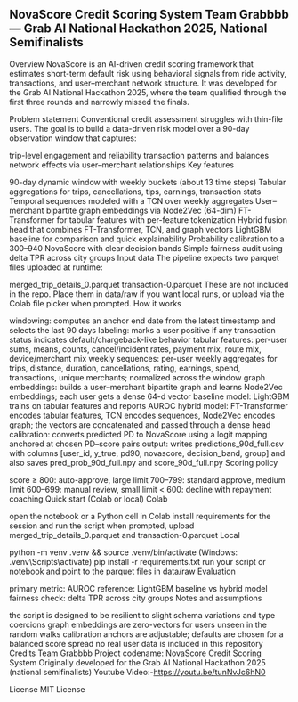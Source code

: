 NovaScore Credit Scoring System Team Grabbbb — Grab AI National Hackathon 2025, National Semifinalists
------------------------------------------------------------------------------------------------------

Overview NovaScore is an AI-driven credit scoring framework that estimates short-term default risk using behavioral signals from ride activity, transactions, and user–merchant network structure. It was developed for the Grab AI National Hackathon 2025, where the team qualified through the first three rounds and narrowly missed the finals.

Problem statement Conventional credit assessment struggles with thin-file users. The goal is to build a data-driven risk model over a 90-day observation window that captures:

trip-level engagement and reliability
transaction patterns and balances
network effects via user–merchant relationships
Key features

90-day dynamic window with weekly buckets (about 13 time steps)
Tabular aggregations for trips, cancellations, tips, earnings, transaction stats
Temporal sequences modeled with a TCN over weekly aggregates
User–merchant bipartite graph embeddings via Node2Vec (64-dim)
FT-Transformer for tabular features with per-feature tokenization
Hybrid fusion head that combines FT-Transformer, TCN, and graph vectors
LightGBM baseline for comparison and quick explainability
Probability calibration to a 300–940 NovaScore with clear decision bands
Simple fairness audit using delta TPR across city groups
Input data The pipeline expects two parquet files uploaded at runtime:

merged_trip_details_0.parquet
transaction-0.parquet These are not included in the repo. Place them in data/raw if you want local runs, or upload via the Colab file picker when prompted.
How it works

windowing: computes an anchor end date from the latest timestamp and selects the last 90 days
labeling: marks a user positive if any transaction status indicates default/chargeback-like behavior
tabular features: per-user sums, means, counts, cancel/incident rates, payment mix, route mix, device/merchant mix
weekly sequences: per-user weekly aggregates for trips, distance, duration, cancellations, rating, earnings, spend, transactions, unique merchants; normalized across the window
graph embeddings: builds a user–merchant bipartite graph and learns Node2Vec embeddings; each user gets a dense 64-d vector
baseline model: LightGBM trains on tabular features and reports AUROC
hybrid model: FT-Transformer encodes tabular features, TCN encodes sequences, Node2Vec encodes graph; the vectors are concatenated and passed through a dense head
calibration: converts predicted PD to NovaScore using a logit mapping anchored at chosen PD–score pairs
output: writes predictions_90d_full.csv with columns [user_id, y_true, pd90, novascore, decision_band, group] and also saves pred_prob_90d_full.npy and score_90d_full.npy
Scoring policy

score ≥ 800: auto-approve, large limit
700–799: standard approve, medium limit
600–699: manual review, small limit
< 600: decline with repayment coaching
Quick start (Colab or local) Colab

open the notebook or a Python cell in Colab
install requirements for the session and run the script
when prompted, upload merged_trip_details_0.parquet and transaction-0.parquet
Local

python -m venv .venv && source .venv/bin/activate (Windows: .venv\Scripts\activate)
pip install -r requirements.txt
run your script or notebook and point to the parquet files in data/raw
Evaluation

primary metric: AUROC
reference: LightGBM baseline vs hybrid model
fairness check: delta TPR across city groups
Notes and assumptions

the script is designed to be resilient to slight schema variations and type coercions
graph embeddings are zero-vectors for users unseen in the random walks
calibration anchors are adjustable; defaults are chosen for a balanced score spread
no real user data is included in this repository
Credits Team Grabbbb Project codename: NovaScore Credit Scoring System Originally developed for the Grab AI National Hackathon 2025 (national semifinalists)
Youtube Video:-https://youtu.be/tunNvJc6hN0

License MIT License
